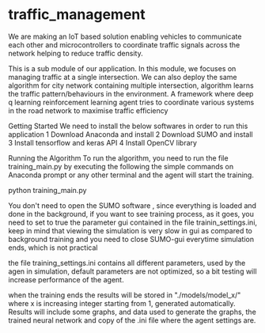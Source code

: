 # traffic_management

We are making an IoT based solution enabling vehicles to communicate each other and microcontrollers to coordinate traffic signals across the network helping to reduce traffic density.

This is a sub module of our application. In this module, we focuses on managing traffic at a single intersection. We can also deploy the same algorithm for city network containing multiple intersection, algorithm learns the traffic pattern/behaviours in the environment.
A framework where deep q learning reinforcement learning agent tries to coordinate various systems in the road network to maximise traffic efficiency 

Getting Started
We need to install the below softwares in order to run this application
1 Download Anaconda and install
2 Download SUMO and install
3 Install tensorflow and keras API
4 Install OpenCV library

Running the Algorithm
To run the algorithm, you need to run the file training_main.py by executing the following the simple commands on Anaconda prompt or any other terminal and the agent will start the training.

python training_main.py

You don't need to open the SUMO software , since everything is loaded and done in the background, if you want to see training process, as it goes, you need to set to true the parameter gui contained in the file trainin_settings.ini, keep in mind that viewing the simulation is very slow in gui as compared to background training  and you need to close SUMO-gui everytime simulation ends, which is not practical

the file training_settings.ini contains all different parameters, used by the agen in simulation, default parameters are not optimized, so a bit testing will increase performance of the agent.

when the training ends the results will be stored in "./models/model_x/" where x is increasing integer starting from 1, generated automatically. Results will include some graphs, and data used to generate the graphs, the trained neural network and copy of the .ini file where the agent settings are.


